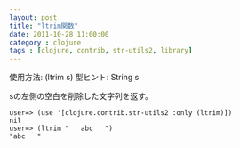 ```yaml
---
layout: post
title: "ltrim関数"
date: 2011-10-28 11:00:00
category : clojure
tags : [clojure, contrib, str-utils2, library]
---
```

使用方法: (ltrim s)
型ヒント: String s

sの左側の空白を削除した文字列を返す。

<!-- more -->

	user=> (use '[clojure.contrib.str-utils2 :only (ltrim)])
	nil
	user=> (ltrim "   abc   ")
	"abc   "

